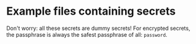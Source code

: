 # Example files containing secrets

Don't worry: all these secrets are dummy secrets!
For encrypted secrets, the passphrase is always the safest passphrase of all: `password`.
